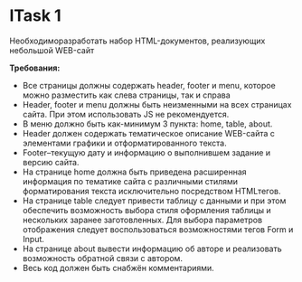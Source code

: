 <h1>ITask 1</h1>
<p>Необходиморазработать набор HTML-документов, реализующих небольшой WEB-сайт</p>
<p><strong>Требования:</strong></p>
<ul>
  <li>Все страницы должны содержать header, footer и menu, которое можно разместить как слева страницы, так и справа</li>
  <li>Header, footer и menu должны быть неизменными на всех страницах сайта. При этом использовать JS не рекомендуется.</li>
  <li>В меню должно быть как-минимум 3 пункта: home, table, about.</li>
  <li>Неader должен содержать тематическое описание WEB-сайта с элементами графики и отформатированного текста.</li>
  <li>Footer–текущую дату и информацию о выполнившем задание и версию сайта.</li>
  <li>На странице home должна быть приведена расширенная информация по тематике сайта с различными стилями форматирования текста исключительно посредством HTMLтегов.</li>
  <li>На странице table следует привести таблицу с данными и при этом обеспечить возможность выбора стиля оформления таблицы и нескольких заранее    заготовленных. Для выбора параметров отображения следует воспользоваться возможностями тегов Form и Input.</li>
  <li>На странице about вывести информацию об авторе и реализовать возможность обратной связи с автором.</li>
  <li>Весь код должен быть снабжён комментариями.</li>
</ul>
